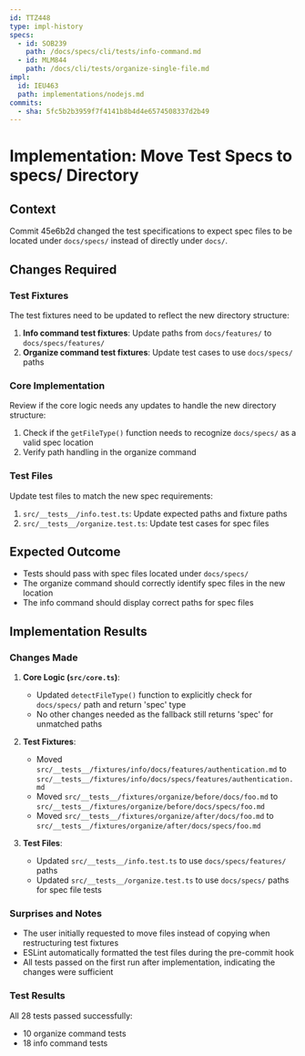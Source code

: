```yaml
---
id: TTZ448
type: impl-history
specs:
  - id: SOB239
    path: /docs/specs/cli/tests/info-command.md
  - id: MLM844
    path: /docs/cli/tests/organize-single-file.md
impl:
  id: IEU463
  path: implementations/nodejs.md
commits:
  - sha: 5fc5b2b3959f7f4141b8b4d4e6574508337d2b49
---
```


# Implementation: Move Test Specs to specs/ Directory

## Context

Commit 45e6b2d changed the test specifications to expect spec files to be located under `docs/specs/` instead of directly under `docs/`.

## Changes Required

### Test Fixtures

The test fixtures need to be updated to reflect the new directory structure:

1. **Info command test fixtures**: Update paths from `docs/features/` to `docs/specs/features/`
2. **Organize command test fixtures**: Update test cases to use `docs/specs/` paths

### Core Implementation

Review if the core logic needs any updates to handle the new directory structure:

1. Check if the `getFileType()` function needs to recognize `docs/specs/` as a valid spec location
2. Verify path handling in the organize command

### Test Files

Update test files to match the new spec requirements:

1. `src/__tests__/info.test.ts`: Update expected paths and fixture paths
2. `src/__tests__/organize.test.ts`: Update test cases for spec files

## Expected Outcome

- Tests should pass with spec files located under `docs/specs/`
- The organize command should correctly identify spec files in the new location
- The info command should display correct paths for spec files

## Implementation Results

### Changes Made

1. **Core Logic (`src/core.ts`)**:
   - Updated `detectFileType()` function to explicitly check for `docs/specs/` path and return 'spec' type
   - No other changes needed as the fallback still returns 'spec' for unmatched paths

2. **Test Fixtures**:
   - Moved `src/__tests__/fixtures/info/docs/features/authentication.md` to `src/__tests__/fixtures/info/docs/specs/features/authentication.md`
   - Moved `src/__tests__/fixtures/organize/before/docs/foo.md` to `src/__tests__/fixtures/organize/before/docs/specs/foo.md`
   - Moved `src/__tests__/fixtures/organize/after/docs/foo.md` to `src/__tests__/fixtures/organize/after/docs/specs/foo.md`

3. **Test Files**:
   - Updated `src/__tests__/info.test.ts` to use `docs/specs/features/` paths
   - Updated `src/__tests__/organize.test.ts` to use `docs/specs/` paths for spec file tests

### Surprises and Notes

- The user initially requested to move files instead of copying when restructuring test fixtures
- ESLint automatically formatted the test files during the pre-commit hook
- All tests passed on the first run after implementation, indicating the changes were sufficient

### Test Results

All 28 tests passed successfully:

- 10 organize command tests
- 18 info command tests
